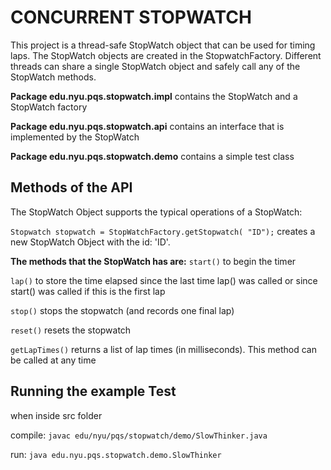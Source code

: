 CONCURRENT STOPWATCH
===

This project is a thread-safe StopWatch object that can be used for timing laps.  The StopWatch objects are created in the StopwatchFactory.  Different threads can share a single StopWatch object and safely call any of the StopWatch methods.

**Package edu.nyu.pqs.stopwatch.impl** contains the StopWatch and a StopWatch factory 

**Package edu.nyu.pqs.stopwatch.api** contains an interface that is implemented by the StopWatch

**Package edu.nyu.pqs.stopwatch.demo** contains a simple test class



Methods of the API
---
The StopWatch Object supports the typical operations of a StopWatch:

`Stopwatch stopwatch = StopWatchFactory.getStopwatch(
"ID");` creates a new StopWatch Object with the id: 'ID'.

**The methods that the StopWatch has are:**
`start()` to begin the timer

`lap()`   to store the time elapsed since the last time lap() was called or since start() was called if this is the first lap

`stop()` stops the stopwatch (and records one final lap)

`reset()` resets the stopwatch

`getLapTimes()` returns a list of lap times (in milliseconds).  This method can be called at any time


Running the example Test
---
when inside src folder
 
compile: `javac edu/nyu/pqs/stopwatch/demo/SlowThinker.java`

run: `java edu.nyu.pqs.stopwatch.demo.SlowThinker`

